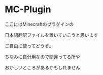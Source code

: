 # MC-Plugin
ここにはMinecraftのプラグインの

日本語翻訳ファイルを置いていこうと思います

ご自由に使ってどうぞ。

ちなみに自分用なので間違ってる所や

おかしいところがあるかもしれません
